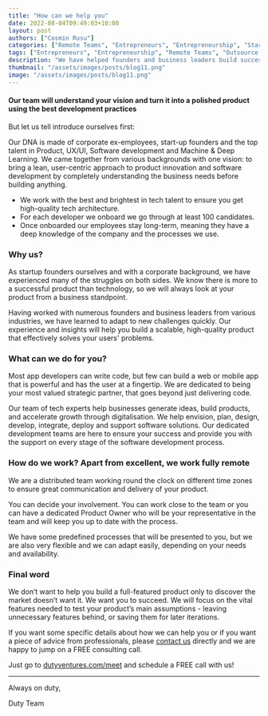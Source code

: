 ```yaml
---
title: "How can we help you"
date: 2022-08-04T09:49:03+10:00
layout: post
authors: ["Cosmin Rusu"]
categories: ["Remote Teams", "Entrepreneurs", "Entrepreneurship", "Start-ups", "MVP", "Product", "Development", "Testing", "Launching"]
tags: ["Entrepreneurs", "Entrepreneurship", "Remote Teams", "Outsource Software", "Start-ups", "MVP", "Product", "Development", "Testing", "Launching"]
description: "We have helped founders and business leaders build successful products across various industries."
thumbnail: "/assets/images/posts/blog11.png"
image: "/assets/images/posts/blog11.png"
---
```


#### Our team will understand your vision and turn it into a polished product using the best development practices


But let us tell introduce ourselves first:


Our DNA is made of corporate ex-employees, start-up founders and the top talent in Product, UX/UI, Software development and Machine & Deep Learning. We came together from various backgrounds with one vision: to bring a lean, user-centric approach to product innovation and software development by completely understanding the business needs before building anything. 

- We work with the best and brightest in tech talent to ensure you get high-quality tech architecture. 
- For each developer we onboard we go through at least 100 candidates. 
- Once onboarded our employees stay long-term, meaning they have a deep knowledge of the company and the processes we use.


### Why us?

As startup founders ourselves and with a corporate background, we have experienced many of the struggles on both sides. We know there is more to a successful product than technology, so we will always look at your product from a business standpoint.

Having worked with numerous founders and business leaders from various industries, we have learned to adapt to new challenges quickly. Our experience and insights will help you build a scalable, high-quality product that effectively solves your users' problems.


### What can we do for you?

Most app developers can write code, but few can build a web or mobile app that is powerful and has the user at a fingertip. We are dedicated to being your most valued strategic partner, that goes beyond just delivering code.

Our team of tech experts help businesses generate ideas, build products, and accelerate growth through digitalisation. We help envision, plan, design, develop, integrate, deploy and support software solutions. Our dedicated development teams are here to ensure your success and provide you with the support on every stage of the software development process.


### How do we work? Apart from excellent, we work fully remote

We are a distributed team working round the clock on different time zones to ensure great communication and delivery of your product.

You can decide your involvement. You can work close to the team or you can have a dedicated Product Owner who will be your representative in the team and will keep you up to date with the process.

We have some predefined processes that will be presented to you, but we are also very flexible and we can adapt easily, depending on your needs and availability.


### Final word

We don’t want to help you build a full-featured product only to discover the market doesn’t want it. We want you to succeed. We will focus on the vital features needed to test your product’s main assumptions - leaving unnecessary features behind, or saving them for later iterations.

If you want some specific details about how we can help you or if you want a piece of advice from professionals, please [contact us](https://dutyventures.com) directly and we are happy to jump on a
FREE consulting call. 

Just go to [dutyventures.com/meet](https://dutyventures.com/meet) and schedule a FREE call with us! 

----------------------

Always on duty,

Duty Team
